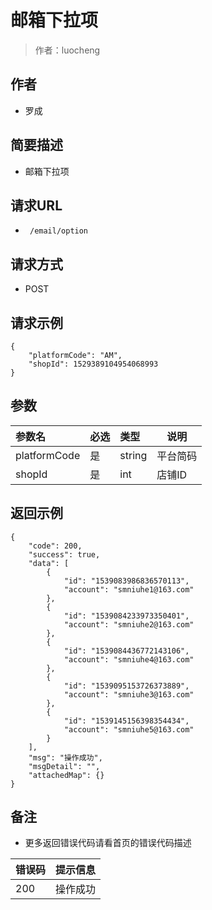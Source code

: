 # 邮箱下拉项

> 作者：luocheng

## 作者

- 罗成
    
## 简要描述

- 邮箱下拉项

## 请求URL
- ` /email/option`
  
## 请求方式
- POST 

## 请求示例

```
{
    "platformCode": "AM",
    "shopId": 1529389104954068993
}
```

## 参数

|参数名|必选|类型|说明|
|:----    |:---|:----- |-----   |
|platformCode |是  |string | 平台简码   |
|shopId |是  |int | 店铺ID   |



## 返回示例 

``` 
{
    "code": 200,
    "success": true,
    "data": [
        {
            "id": "1539083986836570113",
            "account": "smniuhe1@163.com"
        },
        {
            "id": "1539084233973350401",
            "account": "smniuhe2@163.com"
        },
        {
            "id": "1539084436772143106",
            "account": "smniuhe4@163.com"
        },
        {
            "id": "1539095153726373889",
            "account": "smniuhe3@163.com"
        },
        {
            "id": "1539145156398354434",
            "account": "smniuhe5@163.com"
        }
    ],
    "msg": "操作成功",
    "msgDetail": "",
    "attachedMap": {}
}
```





## 备注 

- 更多返回错误代码请看首页的错误代码描述

|错误码|提示信息|
|:----    |:---|
|200 |操作成功  |